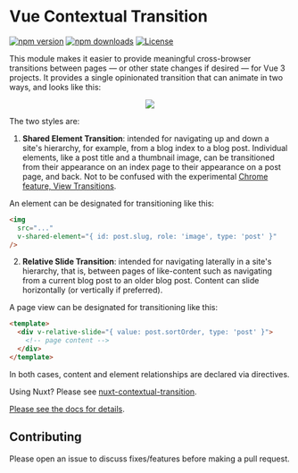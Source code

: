 # Vue Contextual Transition

[![npm version][npm-version-src]][npm-version-href]
[![npm downloads][npm-downloads-src]][npm-downloads-href]
[![License][license-src]][license-href]

This module makes it easier to provide meaningful cross-browser transitions between pages — or other state changes if desired — for Vue 3 projects. It provides a single opinionated transition that can animate in two ways, and looks like this:

<p align="center">
  <img src="https://beepy.github.io/vue-contextual-transition/demo.gif" />
</p>

The two styles are:

1. **Shared Element Transition**: intended for navigating up and down a site's hierarchy, for example, from a blog index to a blog post. Individual elements, like a post title and a thumbnail image, can be transitioned from their appearance on an index page to their appearance on a post page, and back. Not to be confused with the experimental [Chrome feature, View Transitions](https://developer.chrome.com/docs/web-platform/view-transitions/).

  An element can be designated for transitioning like this:

  ```html
  <img
    src="..."
    v-shared-element="{ id: post.slug, role: 'image', type: 'post' }"
  />
  ```

2. **Relative Slide Transition**: intended for navigating laterally in a site's hierarchy, that is, between pages of like-content such as navigating from a current blog post to an older blog post. Content can slide horizontally (or vertically if preferred).

  A page view can be designated for transitioning like this:

  ```html
  <template>
    <div v-relative-slide="{ value: post.sortOrder, type: 'post' }">
      <!-- page content -->
    </div>
  </template>
  ```

In both cases, content and element relationships are declared via directives.

Using Nuxt? Please see [nuxt-contextual-transition](https://github.com/beepy/nuxt-contextual-transition).

[Please see the docs for details](https://beepy.github.io/vue-contextual-transition/).

## Contributing

Please open an issue to discuss fixes/features before making a pull request.

<!-- Badges -->
[npm-version-src]: https://img.shields.io/npm/v/vue-contextual-transition/latest.svg?style=flat&colorA=18181B&colorB=28CF8D
[npm-version-href]: https://npmjs.com/package/vue-contextual-transition

[npm-downloads-src]: https://img.shields.io/npm/dm/vue-contextual-transition.svg?style=flat&colorA=18181B&colorB=28CF8D
[npm-downloads-href]: https://npmjs.com/package/vue-contextual-transition

[license-src]: https://img.shields.io/npm/l/vue-contextual-transition.svg?style=flat&colorA=18181B&colorB=28CF8D
[license-href]: https://npmjs.com/package/vue-contextual-transition
